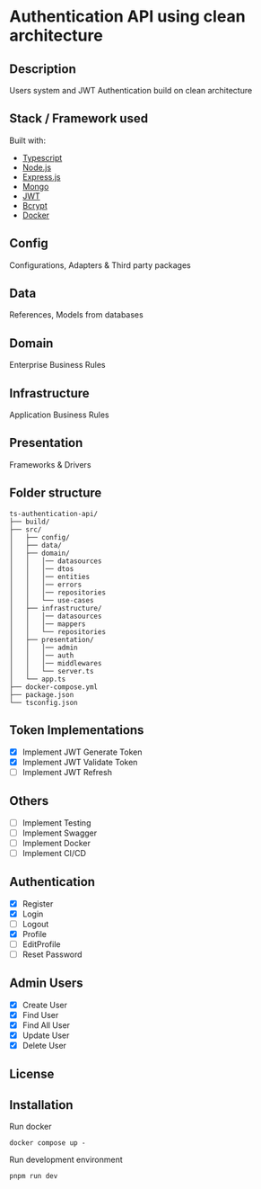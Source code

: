 # Authentication API using clean architecture

## Description

Users system and JWT Authentication build on clean architecture

## Stack / Framework used

Built with:

- [Typescript](https://www.typescriptlang.org/)
- [Node.js](https://nodejs.org/en/)
- [Express.js](https://expressjs.com/)
- [Mongo](https://mongodb.com/)
- [JWT](https://jwt.io/)
- [Bcrypt](https://www.npmjs.com/package/bcrypt)
- [Docker](https://www.docker.com/)

## Config

Configurations, Adapters & Third party packages

## Data

References, Models from databases

## Domain

Enterprise Business Rules

## Infrastructure

Application Business Rules

## Presentation

Frameworks & Drivers

## Folder structure

    ts-authentication-api/
    ├── build/
    ├── src/
    │   ├── config/
    │   ├── data/
    │   ├── domain/
    │   │   │── datasources
    │   │   │── dtos
    │   │   │── entities
    │   │   │── errors
    │   │   │── repositories
    │   │   └── use-cases
    │   ├── infrastructure/
    │   │   │── datasources
    │   │   │── mappers
    │   │   └── repositories
    │   ├── presentation/
    │   │   │── admin
    │   │   │── auth
    │   │   │── middlewares
    │   │   └── server.ts
    │   └── app.ts
    ├── docker-compose.yml
    ├── package.json
    └── tsconfig.json

## Token Implementations

- [x] Implement JWT Generate Token
- [x] Implement JWT Validate Token
- [ ] Implement JWT Refresh

## Others

- [ ] Implement Testing
- [ ] Implement Swagger
- [ ] Implement Docker
- [ ] Implement CI/CD

## Authentication

- [x] Register
- [x] Login
- [ ] Logout
- [x] Profile
- [ ] EditProfile
- [ ] Reset Password

## Admin Users

- [x] Create User
- [x] Find User
- [x] Find All User
- [x] Update User
- [x] Delete User

## License

## Installation

Run docker

    docker compose up -

Run development environment

    pnpm run dev
